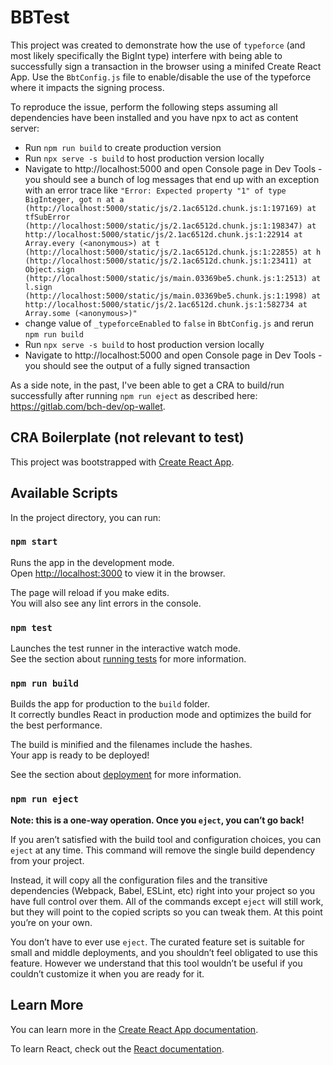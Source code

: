 # BBTest

This project was created to demonstrate how the use of `typeforce` (and most likely specifically the BigInt type) interfere with being able to successfully sign a transaction in the browser using a minifed Create React App. Use the `BbtConfig.js` file to enable/disable the use of the typeforce where it impacts the signing process.

To reproduce the issue, perform the following steps assuming all dependencies have been installed and you have npx to act as content server:
* Run `npm run build` to create production version
* Run `npx serve -s build` to host production version locally
* Navigate to http://localhost:5000 and open Console page in Dev Tools - you should see a bunch of log messages that end up with an exception with an error trace like `"Error: Expected property "1" of type BigInteger, got n
    at a (http://localhost:5000/static/js/2.1ac6512d.chunk.js:1:197169)
    at tfSubError (http://localhost:5000/static/js/2.1ac6512d.chunk.js:1:198347)
    at http://localhost:5000/static/js/2.1ac6512d.chunk.js:1:22914
    at Array.every (<anonymous>)
    at t (http://localhost:5000/static/js/2.1ac6512d.chunk.js:1:22855)
    at h (http://localhost:5000/static/js/2.1ac6512d.chunk.js:1:23411)
    at Object.sign (http://localhost:5000/static/js/main.03369be5.chunk.js:1:2513)
    at l.sign (http://localhost:5000/static/js/main.03369be5.chunk.js:1:1998)
    at http://localhost:5000/static/js/2.1ac6512d.chunk.js:1:582734
    at Array.some (<anonymous>)"`
* change value of `_typeforceEnabled` to `false` in `BbtConfig.js` and rerun `npm run build`
* Run `npx serve -s build` to host production version locally
* Navigate to http://localhost:5000 and open Console page in Dev Tools - you should see the output of a fully signed transaction

As a side note, in the past, I've been able to get a CRA to build/run successfully after running `npm run eject` as described here: https://gitlab.com/bch-dev/op-wallet.


## CRA Boilerplate (not relevant to test)
This project was bootstrapped with [Create React App](https://github.com/facebook/create-react-app).

## Available Scripts

In the project directory, you can run:

### `npm start`

Runs the app in the development mode.<br />
Open [http://localhost:3000](http://localhost:3000) to view it in the browser.

The page will reload if you make edits.<br />
You will also see any lint errors in the console.

### `npm test`

Launches the test runner in the interactive watch mode.<br />
See the section about [running tests](https://facebook.github.io/create-react-app/docs/running-tests) for more information.

### `npm run build`

Builds the app for production to the `build` folder.<br />
It correctly bundles React in production mode and optimizes the build for the best performance.

The build is minified and the filenames include the hashes.<br />
Your app is ready to be deployed!

See the section about [deployment](https://facebook.github.io/create-react-app/docs/deployment) for more information.

### `npm run eject`

**Note: this is a one-way operation. Once you `eject`, you can’t go back!**

If you aren’t satisfied with the build tool and configuration choices, you can `eject` at any time. This command will remove the single build dependency from your project.

Instead, it will copy all the configuration files and the transitive dependencies (Webpack, Babel, ESLint, etc) right into your project so you have full control over them. All of the commands except `eject` will still work, but they will point to the copied scripts so you can tweak them. At this point you’re on your own.

You don’t have to ever use `eject`. The curated feature set is suitable for small and middle deployments, and you shouldn’t feel obligated to use this feature. However we understand that this tool wouldn’t be useful if you couldn’t customize it when you are ready for it.

## Learn More

You can learn more in the [Create React App documentation](https://facebook.github.io/create-react-app/docs/getting-started).

To learn React, check out the [React documentation](https://reactjs.org/).
